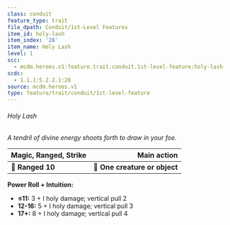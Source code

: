 ```yaml
---
class: conduit
feature_type: trait
file_dpath: Conduit/1st-Level Features
item_id: holy-lash
item_index: '28'
item_name: Holy Lash
level: 1
scc:
  - mcdm.heroes.v1:feature.trait.conduit.1st-level-feature:holy-lash
scdc:
  - 1.1.1:5.2.2.1:28
source: mcdm.heroes.v1
type: feature/trait/conduit/1st-level-feature
---
```


###### Holy Lash

*A tendril of divine energy shoots forth to draw in your foe.*

| **Magic, Ranged, Strike** |               **Main action** |
| ------------------------- | ----------------------------: |
| **📏 Ranged 10**          | **🎯 One creature or object** |

**Power Roll + Intuition:**

- **≤11:** 3 + I holy damage; vertical pull 2
- **12-16:** 5 + I holy damage; vertical pull 3
- **17+:** 8 + I holy damage; vertical pull 4
